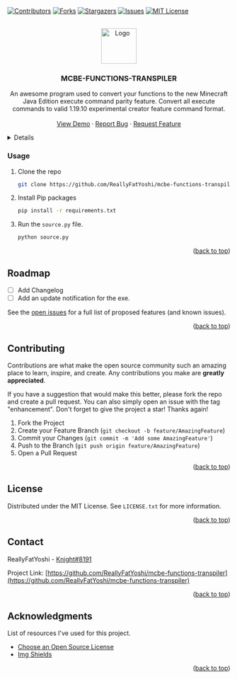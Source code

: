 <div id="top"></div>
<!--
*** Thanks for checking out the Best-README-Template. If you have a suggestion
*** that would make this better, please fork the repo and create a pull request
*** or simply open an issue with the tag "enhancement".
*** Don't forget to give the project a star!
*** Thanks again! Now go create something AMAZING! :D
-->



<!-- PROJECT SHIELDS -->
<!--
*** I'm using markdown "reference style" links for readability.
*** Reference links are enclosed in brackets [ ] instead of parentheses ( ).
*** See the bottom of this document for the declaration of the reference variables
*** for contributors-url, forks-url, etc. This is an optional, concise syntax you may use.
*** https://www.markdownguide.org/basic-syntax/#reference-style-links
-->
[![Contributors][contributors-shield]][contributors-url]
[![Forks][forks-shield]][forks-url]
[![Stargazers][stars-shield]][stars-url]
[![Issues][issues-shield]][issues-url]
[![MIT License][license-shield]][license-url]


<!-- PROJECT LOGO -->
<br />
<div align="center">
  <a href="https://github.com/othneildrew/Best-README-Template">
    <img src="https://github.com/othneildrew/Best-README-Template/images/logo.png" alt="Logo" width="80" height="80">
  </a>

  <h3 align="center">MCBE-FUNCTIONS-TRANSPILER</h3>

  <p align="center">
    An awesome program used to convert your functions to the new Minecraft Java Edition execute command parity feature.
    Convert all execute commands to valid 1.19.10 experimental creator feature command format.
    <br />
    <br />
    <a href="https://github.com/ReallyFatYoshi/mcbe-functions-transpiler/tree/beta">View Demo</a>
    ·
    <a href="https://github.com/ReallyFatYoshi/mcbe-functions-transpiler/issues">Report Bug</a>
    ·
    <a href="https://github.com/ReallyFatYoshi/mcbe-functions-transpiler/issues">Request Feature</a>
  </p>
</div>



<!-- TABLE OF CONTENTS -->
<details>
  <ol>
    <li><a href="#usage">Usage</a></li>
    </li>
    <li><a href="#roadmap">Roadmap</a></li>
    <li><a href="#contributing">Contributing</a></li>
    <li><a href="#license">License</a></li>
    <li><a href="#contact">Contact</a></li>
    <li><a href="#acknowledgments">Acknowledgments</a></li>
  </ol>
</details>

### Usage

1. Clone the repo
   ```sh
   git clone https://github.com/ReallyFatYoshi/mcbe-functions-transpiler.git
   ```
2. Install Pip packages
   ```sh
   pip install -r requirements.txt
   ```
3. Run the `source.py` file.
   ```sh
   python source.py
   ```

<p align="right">(<a href="#top">back to top</a>)</p>

<!-- ROADMAP -->
## Roadmap

- [ ] Add Changelog
- [ ] Add an update notification for the exe.
<!-- - [ ] Add support for nested execute's. -->

See the [open issues](https://github.com/ReallyFatYoshi/mcbe-functions-transpiler/issues) for a full list of proposed features (and known issues).

<p align="right">(<a href="#top">back to top</a>)</p>



<!-- CONTRIBUTING -->
## Contributing

Contributions are what make the open source community such an amazing place to learn, inspire, and create. Any contributions you make are **greatly appreciated**.

If you have a suggestion that would make this better, please fork the repo and create a pull request. You can also simply open an issue with the tag "enhancement".
Don't forget to give the project a star! Thanks again!

1. Fork the Project
2. Create your Feature Branch (`git checkout -b feature/AmazingFeature`)
3. Commit your Changes (`git commit -m 'Add some AmazingFeature'`)
4. Push to the Branch (`git push origin feature/AmazingFeature`)
5. Open a Pull Request

<p align="right">(<a href="#top">back to top</a>)</p>



<!-- LICENSE -->
## License

Distributed under the MIT License. See `LICENSE.txt` for more information.

<p align="right">(<a href="#top">back to top</a>)</p>



<!-- CONTACT -->
## Contact

ReallyFatYoshi - [Knight#8191](https://discord.gg/38f4A5MD86)

Project Link: [https://github.com/ReallyFatYoshi/mcbe-functions-transpiler](https://github.com/ReallyFatYoshi/mcbe-functions-transpiler)

<p align="right">(<a href="#top">back to top</a>)</p>



<!-- ACKNOWLEDGMENTS -->
## Acknowledgments

List of resources I've used for this project.

* [Choose an Open Source License](https://choosealicense.com)
* [Img Shields](https://shields.io)

<p align="right">(<a href="#top">back to top</a>)</p>



<!-- MARKDOWN LINKS & IMAGES -->
<!-- https://www.markdownguide.org/basic-syntax/#reference-style-links -->
[contributors-shield]: https://img.shields.io/github/contributors/ReallyFatYoshi/mcbe-functions-transpiler.svg?style=for-the-badge
[contributors-url]: https://github.com/ReallyFatYoshi/mcbe-functions-transpiler/graphs/contributors
[forks-shield]: https://img.shields.io/github/forks/ReallyFatYoshi/mcbe-functions-transpiler.svg?style=for-the-badge
[forks-url]: https://github.com/ReallyFatYoshi/mcbe-functions-transpiler/network/members
[stars-shield]: https://img.shields.io/github/stars/ReallyFatYoshi/mcbe-functions-transpiler?style=for-the-badge
[stars-url]: https://github.com/ReallyFatYoshi/mcbe-functions-transpiler/stargazers
[issues-shield]: https://img.shields.io/github/issues/ReallyFatYoshi/mcbe-functions-transpiler.svg?style=for-the-badge
[issues-url]: https://github.com/ReallyFatYoshi/mcbe-functions-transpiler/issues
[license-shield]: https://img.shields.io/github/license/ReallyFatYoshi/mcbe-functions-transpiler.svg?style=for-the-badge
[license-url]: https://github.com/ReallyFatYoshi/mcbe-functions-transpiler/blob/master/LICENSE.txt
